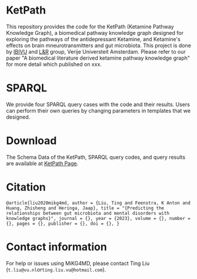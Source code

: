 # KetPath
This repository provides the code for the KetPath (Ketamine Pathway Knowledge Graph), a biomedical pathway knowledge graph designed for exploring the pathways of the antidepressant Ketamine, and Ketamine's effects on brain mneurotransmitters and gut microbiota. This project is done by [IBIVU](http://www.ibi.vu.nl/) and [L&R](https://lr.cs.vu.nl/) group, Verije Universteit Amsterdam. Please refer to our paper "A biomedical literature derived ketamine pathway knowledge graph" for more detail which published on xxx.

# SPARQL
We provide four SPARQL query cases with the code and their results. Users can perform their own queries by changing parameters in templates that we designed.

# Download
The Schema Data of the KetPath, SPARQL query codes, and query results are available at [KetPath Page](https://github.com/tingcosmos/KetPath).

# Citation
`@article{liu2020mikg4md,
    author = {Liu, Ting and Feenstra, K Anton and Huang, Zhisheng and Heringa, Jaap},
    title = "{Predicting the relationships between gut microbiota and mental disorders with knowledge graphs}",
    journal = {},
    year = {2023},
    volume = {},
    number = {},
    pages = {},
    publisher = {},
    doi = {},
}`

# Contact information
For help or issues using MiKG4MD, please contact Ting Liu (`t.liu@vu.nl`or`ting.liu.vu@hotmail.com`).
